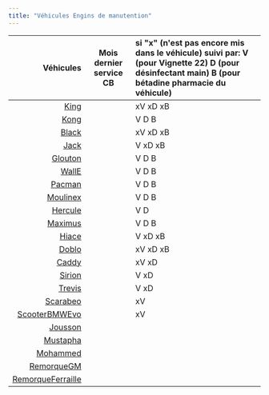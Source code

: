 ```yaml
---
title: "Véhicules Engins de manutention"
---
```


Véhicules | Mois dernier service CB | si "x" (n'est pas encore mis dans le véhicule) suivi par: V (pour Vignette 22) D (pour désinfectant main) B (pour bétadine pharmacie du véhicule) 
---: | --- | :---
[King](notes/equipements/vehicules/King.md) |  | xV xD xB
[Kong](notes/equipements/vehicules/Kong.md) |  | V D B
[Black](notes/equipements/vehicules/Black.md) |  | xV xD xB
[Jack](notes/equipements/vehicules/Jack.md) |  | V xD xB
[Glouton](notes/equipements/vehicules/Glouton.md) |  | V D B
[WallE](notes/equipements/vehicules/WallE.md) |  | V D B
[Pacman](notes/equipements/vehicules/Pacman.md) |  | V D B
[Moulinex](notes/equipements/vehicules/Moulinex.md) |  |V D B
[Hercule](notes/equipements/vehicules/Hercule.md) |  |V D
[Maximus](notes/equipements/vehicules/Maximus.md) |  |V D B
[Hiace](notes/equipements/vehicules/Hiace.md) |  |V xD xB
[Doblo](notes/equipements/vehicules/Doblo.md) |  |xV xD xB
[Caddy](notes/equipements/vehicules/Caddy.md) |  |xV xD
[Sirion](notes/equipements/vehicules/Sirion.md) |  |V xD
[Trevis](notes/equipements/vehicules/Trevis.md) |  |V xD
[Scarabeo](notes/equipements/vehicules/Scarabeo.md) |  |xV
[ScooterBMWEvo](notes/equipements/vehicules/ScooterBMWEvo.md) |  | xV
[Jousson](notes/equipements/vehicules/Jousson.md) |  | 
[Mustapha](notes/equipements/vehicules/Mustapha.md) |  |
[Mohammed](notes/equipements/vehicules/Mohammed.md) |  |
[RemorqueGM](notes/equipements/vehicules/RemorqueGM.md) |  |
[RemorqueFerraille](notes/equipements/vehicules/RemorqueFerraille.md) |  | 